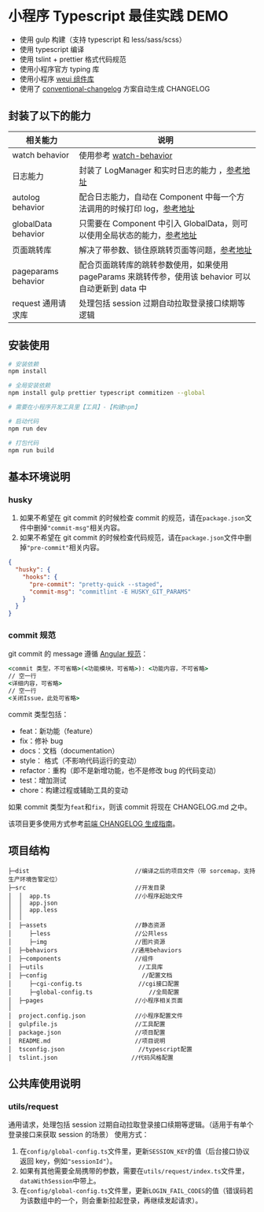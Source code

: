 # 小程序 Typescript 最佳实践 DEMO

- 使用 gulp 构建（支持 typescript 和 less/sass/scss）
- 使用 typescript 编译
- 使用 tslint + prettier 格式代码规范
- 使用小程序官方 typing 库
- 使用小程序 [weui 组件库](https://developers.weixin.qq.com/miniprogram/dev/extended/weui/)
- 使用了 [conventional-changelog](https://github.com/conventional-changelog/conventional-changelog) 方案自动生成 CHANGELOG

## 封装了以下的能力

| 相关能力            | 说明                                                                                                                                          |
| ------------------- | --------------------------------------------------------------------------------------------------------------------------------------------- |
| watch behavior      | 使用参考 [watch-behavior](https://github.com/godbasin/watch-behavior)                                                                         |
| 日志能力            | 封装了 LogManager 和实时日志的能力 ，[参考地址](https://godbasin.github.io/2019/12/07/wxapp-logs/)                                            |
| autolog behavior    | 配合日志能力，自动在 Component 中每一个方法调用的时候打印 log，[参考地址](https://godbasin.github.io/2019/12/07/wxapp-logs/)                  |
| globalData behavior | 只需要在 Component 中引入 GlobalData，则可以使用全局状态的能力，[参考地址](https://godbasin.github.io/2019/11/09/wxapp-global-data-behavior/) |
| 页面跳转库          | 解决了带参数、锁住原跳转页面等问题，[参考地址](https://godbasin.github.io/2019/12/08/wxapp-navigate/)                                         |
| pageparams behavior | 配合页面跳转库的跳转参数使用，如果使用 pageParams 来跳转传参，使用该 behavior 可以自动更新到 data 中                                          |
| request 通用请求库  | 处理包括 session 过期自动拉取登录接口续期等逻辑                                                                                               |

## 安装使用

```bash
# 安装依赖
npm install

# 全局安装依赖
npm install gulp prettier typescript commitizen --global

# 需要在小程序开发工具里【工具】-【构建npm】

# 启动代码
npm run dev

# 打包代码
npm run build
```

## 基本环境说明

### husky

1. 如果不希望在 git commit 的时候检查 commit 的规范，请在`package.json`文件中删掉`"commit-msg"`相关内容。
2. 如果不希望在 git commit 的时候检查代码规范，请在`package.json`文件中删掉`"pre-commit"`相关内容。

```json
{
  "husky": {
    "hooks": {
      "pre-commit": "pretty-quick --staged",
      "commit-msg": "commitlint -E HUSKY_GIT_PARAMS"
    }
  }
}
```

### commit 规范

git commit 的 message 遵循 [Angular 规范](https://docs.google.com/document/d/1QrDFcIiPjSLDn3EL15IJygNPiHORgU1_OOAqWjiDU5Y/edit#heading=h.greljkmo14y0)：

```cmd
<commit 类型，不可省略>(<功能模块，可省略>): <功能内容，不可省略>
// 空一行
<详细内容，可省略>
// 空一行
<关闭Issue，此处可省略>
```

commit 类型包括：

- feat：新功能（feature）
- fix：修补 bug
- docs：文档（documentation）
- style： 格式（不影响代码运行的变动）
- refactor：重构（即不是新增功能，也不是修改 bug 的代码变动）
- test：增加测试
- chore：构建过程或辅助工具的变动

如果 commit 类型为`feat`和`fix`，则该 commit 将现在 CHANGELOG.md 之中。

该项目更多使用方式参考[前端 CHANGELOG 生成指南](https://godbasin.github.io/2019/11/10/change-log/)。

## 项目结构

```
├─dist                              //编译之后的项目文件（带 sorcemap，支持生产环境告警定位）
├─src                               //开发目录
│  │  app.ts                        //小程序起始文件
│  │  app.json
│  │  app.less
│  │
│  ├─assets                     	//静态资源
│     ├─less						//公共less
│     ├─img						    //图片资源
│  ├─behaviors                     //通用behaviors
│  ├─components                     //组件
│  ├─utils                           //工具库
│  ├─config                           //配置文档
│     ├─cgi-config.ts                //cgi接口配置
│     ├─global-config.ts                //全局配置
│  ├─pages                          //小程序相关页面
│
│  project.config.json              //小程序配置文件
│  gulpfile.js                      //工具配置
│  package.json                     //项目配置
│  README.md                        //项目说明
│  tsconfig.json                     //typescript配置
│  tslint.json                     //代码风格配置
```

## 公共库使用说明

### utils/request

通用请求，处理包括 session 过期自动拉取登录接口续期等逻辑。（适用于有单个登录接口来获取 session 的场景）
使用方式：

1. 在`config/global-config.ts`文件里，更新`SESSION_KEY`的值（后台接口协议返回 key，例如`"sessionId"`）。
2. 如果有其他需要全局携带的参数，需要在`utils/request/index.ts`文件里，`dataWithSession`中带上。
3. 在`config/global-config.ts`文件里，更新`LOGIN_FAIL_CODES`的值（错误码若为该数组中的一个，则会重新拉起登录，再继续发起请求）。
